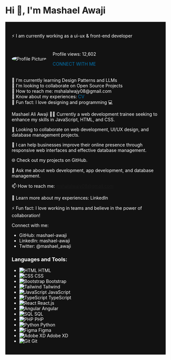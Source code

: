 <h1>Hi 👋, I'm Mashael Awaji</h1>

<div style="background-color: #121212; color: #fff; padding: 20px;">

⚡ I am currently working as a ui-ux & front-end developer

<div style="display: flex; align-items: center; margin-top: 20px;">

<img src="https://via.placeholder.com/150" alt="Profile Picture" style="border-radius: 50%; margin-right: 20px;">

<div>

<p>Profile views: 12,602</p>

<a href="mailto:mshalalwajy08@gmail.com" style="color: #0077b6; text-decoration: none;">CONNECT WITH ME</a>

</div>

</div>

<ul style="list-style-type: none; padding: 0; margin-top: 20px;">

<li>🌱 I'm currently learning Design Patterns and LLMs</li>

<li>👥 I'm looking to collaborate on Open Source Projects</li>

<li>📧 How to reach me: mshalalwajy08@gmail.com</li>

<li>📄 Know about my experiences: <a href="" style="color: #0077b6; text-decoration: none;">CV</a></li>

<li>🎨 Fun fact: I love designing and programming 💻</li>
</ul>


Mashael Ali Awaji
👩‍💻 Currently a web development trainee seeking to enhance my skills in JavaScript, HTML, and CSS.

👯 Looking to collaborate on web development, UI/UX design, and database management projects.

🤝 I can help businesses improve their online presence through responsive web interfaces and effective database management.

🌐 Check out my projects on GitHub.

💬 Ask me about web development, app development, and database management.

📫 How to reach me: mshalalwajy08@gmail.com

📄 Learn more about my experiences: LinkedIn

⚡ Fun fact: I love working in teams and believe in the power of collaboration!

Connect with me:
- GitHub: mashael-awaji
- LinkedIn: mashael-awaji
- Twitter: @mashael_awaji

### Languages and Tools:
- ![HTML](https://img.icons8.com/color/48/000000/html-5.png) HTML
- ![CSS](https://img.icons8.com/color/48/000000/css3.png) CSS
- ![Bootstrap](https://img.icons8.com/color/48/000000/bootstrap.png) Bootstrap
- ![Tailwind](https://img.icons8.com/color/48/000000/tailwindcss.png) Tailwind
- ![JavaScript](https://img.icons8.com/color/48/000000/javascript.png) JavaScript
- ![TypeScript](https://img.icons8.com/color/48/000000/typescript.png) TypeScript
- ![React](https://img.icons8.com/color/48/000000/react-native.png) React.js
- ![Angular](https://img.icons8.com/color/48/000000/angularjs.png) Angular
- ![SQL](https://img.icons8.com/color/48/000000/mysql-logo.png) SQL
- ![PHP](https://img.icons8.com/color/48/000000/php.png) PHP
- ![Python](https://img.icons8.com/color/48/000000/python--v1.png) Python
- ![Figma](https://img.icons8.com/color/48/000000/figma.png) Figma
- ![Adobe XD](https://img.icons8.com/color/48/000000/adobe-xd.png) Adobe XD
- ![Git](https://img.icons8.com/color/48/000000/git.png) Git
</div>

